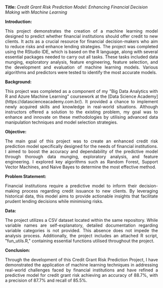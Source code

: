**Title:** *Credit Grant Risk Prediction Model: Enhancing Financial Decision Making with Machine Learning*

**Introduction:**
<p align="justify">This project demonstrates the creation of a machine learning model designed to predict whether financial institutions should offer credit to new clients. It acts as a crucial resource for financial decision-makers who aim to reduce risks and enhance lending strategies. The project was completed using the RStudio IDE, which is based on the R language, along with several essential packages needed to carry out all tasks. These tasks included data munging, exploratory analysis, feature engineering, feature selection, and the development and evaluation of machine learning models. Various algorithms and predictors were tested to identify the most accurate models.</p>

**Background:**
<p align="justify">This project was completed as a component of my "Big Data Analytics with R and Azure Machine Learning" coursework at the [Data Science Academy](https://datascienceacademy.com.br/). It provided a chance to implement newly acquired skills and knowledge in real-world situations. Although instructors offered a solution to the existing problem, my goal was to enhance and innovate on these methodologies by utilising advanced data manipulation techniques and model selection strategies.</p>

**Objective:**
<p align="justify">The main goal of this project was to create an enhanced credit risk prediction model specifically designed for the needs of financial institutions. I aimed to boost the accuracy and dependability of the predictive model through thorough data munging, exploratory analysis, and feature engineering. I explored key algorithms such as Random Forest, Support Vector Machines, and Naive Bayes to determine the most effective method.</p>

**Problem Statement:**
<p align="justify">Financial institutions require a predictive model to inform their decision-making process regarding credit issuance to new clients. By leveraging historical data, this model aims to provide actionable insights that facilitate prudent lending decisions while minimising risks.</p>

**Data:**
<p align="justify">The project utilizes a CSV dataset located within the same repository. While variable names are self-explanatory, detailed documentation regarding variable categories is not provided. This absence does not impede the analysis process. Additionally, the project includes an attached R script, "fun_utils.R," containing essential functions utilised throughout the project.</p>

**Conclusion:**
<p align="justify">Through the development of this Credit Grant Risk Prediction Project, I have demonstrated the application of machine learning techniques in addressing real-world challenges faced by financial institutions and have refined a predictive model for credit grant risk achieving an accuracy of 88.7%, with a precision of 87.7% and recall of 85.5%.</p>
